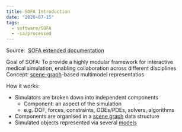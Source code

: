 ```yaml
---
title: SOFA Introduction
date: "2020-07-15"
tags:
  - software/SOFA
  - -sa/processed
---
```


Source:  [SOFA extended documentation](sofa-extended-documentation.md)

Goal of SOFA: To provide a highly modular framework for interactive medical simulation, enabling collaboration across different disciplines
Concept: [scene-graph](scene-graph.md)\-based multimodel representatios

How it works:

*   Simulators are broken down into independent components
    *   Component: an aspect of the simulation
    *   e.g. DOF, forces, constraints, ODEs/PDEs, solvers, algorithms
*   Components are organised in a [scene graph](scene-graph.md) data structure
*   Simulated objects represented via several [models](models.md)

